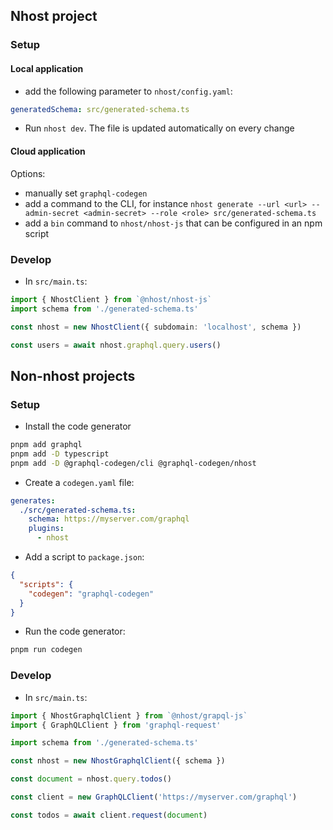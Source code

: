 ## Nhost project

### Setup

#### Local application

- add the following parameter to `nhost/config.yaml`:

```yaml
generatedSchema: src/generated-schema.ts
```

- Run `nhost dev`. The file is updated automatically on every change

#### Cloud application

Options:

- manually set `graphql-codegen`
- add a command to the CLI, for instance `nhost generate --url <url> --admin-secret <admin-secret> --role <role> src/generated-schema.ts`
- add a `bin` command to `nhost/nhost-js` that can be configured in an npm script

### Develop

- In `src/main.ts`:

```ts
import { NhostClient } from `@nhost/nhost-js`
import schema from './generated-schema.ts'

const nhost = new NhostClient({ subdomain: 'localhost', schema })

const users = await nhost.graphql.query.users()
```

## Non-nhost projects

### Setup

- Install the code generator

```sh
pnpm add graphql
pnpm add -D typescript
pnpm add -D @graphql-codegen/cli @graphql-codegen/nhost
```

- Create a `codegen.yaml` file:

```yaml
generates:
  ./src/generated-schema.ts:
    schema: https://myserver.com/graphql
    plugins:
      - nhost
```

- Add a script to `package.json`:

```json
{
  "scripts": {
    "codegen": "graphql-codegen"
  }
}
```

- Run the code generator:

```sh
pnpm run codegen
```

### Develop

- In `src/main.ts`:

```ts
import { NhostGraphqlClient } from `@nhost/grapql-js`
import { GraphQLClient } from 'graphql-request'

import schema from './generated-schema.ts'

const nhost = new NhostGraphqlClient({ schema })

const document = nhost.query.todos()

const client = new GraphQLClient('https://myserver.com/graphql')

const todos = await client.request(document)
```
